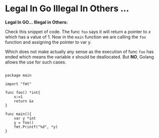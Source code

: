 # Legal In Go Illegal In Others ...

**Legal In GO... Illegal in Others:**

Check this snippet of code. The func `foo` says it will return a
pointer to *x* which has a value of 1. Now in the `main` function
we are calling the `foo` function and assigning the pointer to var y.

Which does not make actually any sense as the execution of func `foo`
has ended which means the variable *x* should be deallocated. But
**NO**, Golang allows the use for such cases.

``` golang

package main

import "fmt"

func foo() *int{
    x:=1
    return &x
}

func main(){
    var y *int
    y = foo()
    fmt.Printf("%d", *y)
}

```


